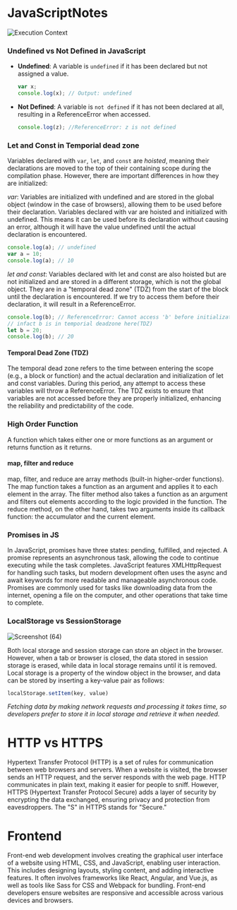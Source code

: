 # JavaScriptNotes


![Execution Context](https://github.com/bitscurrent/JavaScriptNotes/assets/150729849/f52ea4b1-7975-43c8-b5aa-07b030a8d250)


### Undefined vs Not Defined in JavaScript

- **Undefined**: A variable is `undefined` if it has been declared but not assigned a value.
  ```javascript
  var x;
  console.log(x); // Output: undefined
  ```
- **Not Defined**: A variable is `not defined` if it has not been declared at all, resulting in a ReferenceError when accessed.
  ```javascript
  console.log(z); //ReferenceError: z is not defined
  ```
### Let and Const in Temporial dead zone
Variables declared with `var`, `let`, and `const` are _hoisted_, meaning their declarations are moved to the top of their containing scope during the compilation phase. However, there are important differences in how they are initialized:

_var_: Variables are initialized with undefined and are stored in the global object (window in the case of browsers), allowing them to be used before their declaration.  Variables declared with var are hoisted and initialized with undefined. This means it can be used before its declaration without causing an error, although it will have the value undefined until the actual declaration is encountered.
  ```javascript
  console.log(a); // undefined
  var a = 10;
  console.log(a); // 10
  ```
_let and const_: Variables declared with let and const are also hoisted but are not initialized and are stored in a different storage, which is not the global object. They are in a "temporal dead zone" (TDZ) from the start of the block until the declaration is encountered. If we try to access them before their declaration, it will result in a ReferenceError.
  ```javascript
  console.log(b); // ReferenceError: Cannot access 'b' before initialization
  // infact b is in temporial deadzone here(TDZ)
  let b = 20;
  console.log(b); // 20
  ```
#### Temporal Dead Zone (TDZ)
The temporal dead zone refers to the time between entering the scope (e.g., a block or function) and the actual declaration and initialization of let and const variables. During this period, any attempt to access these variables will throw a ReferenceError. The TDZ exists to ensure that variables are not accessed before they are properly initialized, enhancing the reliability and predictability of the code.

### High Order Function
A function which takes either one or more functions as an argument or returns function as it returns.

#### map, filter and reduce 
map, filter, and reduce are array methods (built-in higher-order functions). The map function takes a function as an argument and applies it to each element in the array. The filter method also takes a function as an argument and filters out elements according to the logic provided in the function. The reduce method, on the other hand, takes two arguments inside its callback function: the accumulator and the current element.

### Promises in JS
In JavaScript, promises have three states: pending, fulfilled, and rejected. A promise represents an asynchronous task, allowing the code to continue executing while the task completes. JavaScript features XMLHttpRequest for handling such tasks, but modern development often uses the async and await keywords for more readable and manageable asynchronous code. Promises are commonly used for tasks like downloading data from the internet, opening a file on the computer, and other operations that take time to complete.

### LocalStorage vs SessionStorage
![Screenshot (64)](https://github.com/bitscurrent/JavaScriptNotes/assets/150729849/637b3033-1b61-4593-8d41-cb48e79bf093)

Both local storage and session storage can store an object in the browser. However, when a tab or browser is closed, the data stored in session storage is erased, while data in local storage remains until it is removed. Local storage is a property of the window object in the browser, and data can be stored by inserting a key-value pair as follows: 
  ```javascript
  localStorage.setItem(key, value)
  ```
_Fetching data by making network requests and processing it takes time, so developers prefer to store it in local storage and retrieve it when needed._

# HTTP vs HTTPS
Hypertext Transfer Protocol (HTTP) is a set of rules for communication between web browsers and servers. When a website is visited, the browser sends an HTTP request, and the server responds with the web page. HTTP communicates in plain text, making it easier for people to sniff. However, HTTPS (Hypertext Transfer Protocol Secure) adds a layer of security by encrypting the data exchanged, ensuring privacy and protection from eavesdroppers. The "S" in HTTPS stands for "Secure."

# Frontend
Front-end web development involves creating the graphical user interface of a website using HTML, CSS, and JavaScript, enabling user interaction. This includes designing layouts, styling content, and adding interactive features. It often involves frameworks like React, Angular, and Vue.js, as well as tools like Sass for CSS and Webpack for bundling. Front-end developers ensure websites are responsive and accessible across various devices and browsers.
